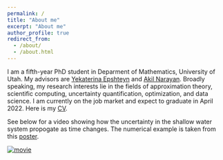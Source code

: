 ```yaml
---
permalink: /
title: "About me"
excerpt: "About me"
author_profile: true
redirect_from: 
  - /about/
  - /about.html
---
```


I am a fifth-year PhD student in Deparment of Mathematics, University of Utah. My advisors are [Yekaterina Epshteyn](http://www.math.utah.edu/~epshteyn/) and [Akil Narayan](http://www.sci.utah.edu/~akil/). Broadly speaking, my research interests lie in the fields of approximation theory, scientific computing, uncertainty quantification, optimization, and data science. I am currently on the job market and expect to graduate in April 2022. Here is my [CV](https://dihandai.github.io/files/CV.pdf).

See below for a video showing how the uncertainty in the shallow water system propogate as time changes. The numerical example is taken from this [poster](https://dihandai.github.io/files/ICERMPoster_Dihan-Dai.pdf).


[![movie](https://dihandai.github.io/wb1-2-cover.png)](https://dihandai.github.io/wb1-2-ten.mp4)
